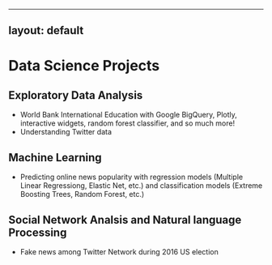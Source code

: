 
---
layout: default
---

# Data Science Projects

## Exploratory Data Analysis 
- World Bank International Education with Google BigQuery, Plotly, interactive widgets, random forest classifier, and so much more!
- Understanding Twitter data

## Machine Learning 
- Predicting online news popularity with regression models (Multiple Linear Regressiong, Elastic Net, etc.) and classification models (Extreme Boosting Trees, Random Forest, etc.)

## Social Network Analsis and Natural language Processing
- Fake news among Twitter Network during 2016 US election
